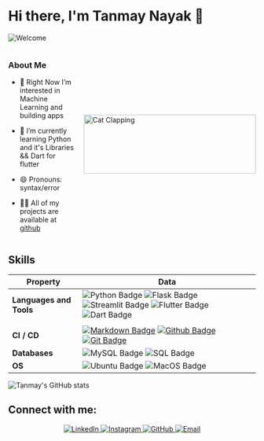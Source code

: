 # Hi there, I'm Tanmay Nayak 👋

![Welcome](https://typograssy.deno.dev/api?text=Welcome%20to%20my%20Github%20Profile)

  <div style="display: flex; align-items: center;">

  <div>
    <h3>About Me</h3>

- 👀 Right Now I’m interested in Machine Learning and building apps
- 🌱 I’m currently learning Python and it's Libraries && Dart for flutter
- 😄 Pronouns: syntax/error
- 👨‍💻 All of my projects are available at [github](https://github.com/TanmayN22)


  </div>

  <div style="margin-left: 20px;">
    <img src="https://user-images.githubusercontent.com/29340294/150726291-afd08470-3b21-4df6-8173-293ece555d4f.gif" width="350" height="120" alt="Cat Clapping"/>
  </div>

</div>

## Skills

<!--   my-skils -->

| Property             | Data                                                                                                                                                                                                                                                                                                                                                                                                                                                                                                                                                                                                                                                                                                                                                                                                                                                                                                            |
|----------------------|------------------------------------------------------------------------------------------------------------------------------------------------------------------------------------------------------------------------------------------------------------------------------------------------------------------------------------------------------------------------------------------------------------------------------------------------------------------------------------------------------------------------------------------------------------------------------------------------------------------------------------------------------------------------------------------------------------------------------------------------------------------------------------------------------------------------------------------------------------------------------------------------------------------|
| **Languages and Tools**  | ![Python Badge](https://img.shields.io/badge/-Python-3776AB?style=flat&logo=Python&logoColor=white) ![Flask Badge](https://img.shields.io/badge/-Flask-3776AB?style=flat&logo=Flask&logoColor=white) ![Streamlit Badge](https://img.shields.io/badge/-Streamlit-FF4B4B?style=flat&logo=Streamlit&logoColor=white) ![Flutter Badge](https://img.shields.io/badge/-Flutter-02569B?style=flat&logo=Flutter&logoColor=white) ![Dart Badge](https://img.shields.io/badge/-Dart-0175C2?style=flat&logo=Dart&logoColor=white)
                                                                                                                                                                                                                                                                                                                                                                                                                                                                                                                                                                                                     |
| **CI / CD**          | [![Markdown Badge](https://img.shields.io/badge/-Markdown-2088FF?style=flat&logo=Markdown&logoColor=white)](https://github.com/BEPb/BEPb) [![Github Badge](https://img.shields.io/badge/-Github-2088FF?style=flat&logo=Github&logoColor=white)](https://github.com/BEPb/BEPb) [![Git Badge](https://img.shields.io/badge/-Git-2088FF?style=flat&logo=Git&logoColor=white)](https://github.com/BEPb/BEPb)                                                                                                                                                                                                                                                                                                                                                                                                                                                                                                                                                                                                 |
| **Databases**        | ![MySQL Badge](https://img.shields.io/badge/MySQL-00f?style=flat-square&logo=mysql&logoColor=white) ![SQL Badge](https://img.shields.io/badge/SQL-000?style=flat-square&logo=postgresql&logoColor=blue)                                                                                                                                                                                                                                                                                                                                                                                                                                                                                                                                                                                                                                                                                                                                                |
| **OS**               | ![Ubuntu Badge](https://img.shields.io/badge/Ubuntu-E95420?style=flat-square&logo=ubuntu&logoColor=white) ![MacOS Badge](https://img.shields.io/badge/MacOS-000?style=flat-square&logo=apple&logoColor=white)                                                                                                                                                                                                                                                                                                                                                                                                                                                                                                                                                                                                                                                                                                                                             |

![Tanmay's GitHub stats](https://github-readme-stats.vercel.app/api?username=TanmayN22&show_icons=true&theme=radical)



## Connect with me:


<p align="center">
  <a href="https://www.linkedin.com/in/tanmay-nayak-272532261/" target="_blank">
    <img src="https://img.shields.io/badge/-LinkedIn-%230077B5?style=for-the-badge&logo=linkedin&logoColor=white" alt="LinkedIn"/>
  </a>
  <a href="https://www.instagram.com/cons.tan22/" target="_blank">
    <img src="https://img.shields.io/badge/-Instagram-%23E4405F?style=for-the-badge&logo=instagram&logoColor=white" alt="Instagram"/>
  </a>
  <a href="https://github.com/TanmayN22" target="_blank">
    <img src="https://img.shields.io/badge/-GitHub-%23181717?style=for-the-badge&logo=github&logoColor=white" alt="GitHub"/>
  </a>
  <a href="nayaktanmayg@gmail.com" target="_blank">
    <img src="https://img.shields.io/badge/-Email-%23D14836?style=for-the-badge&logo=gmail&logoColor=white" alt="Email"/>
  </a>
</p>
